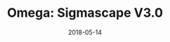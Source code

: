 ---
#
# Page Layout (Leave As Is)
layout: guide_post
#
# Last Updated
date: 2018-05-14
#
# Duty Metadata ================================================================
#
# Guide Title
title: "Omega: Sigmascape V3.0"
#
# Category
categories: sb
#
# Slug
slug: o7
#
# Guide Description (Shows Up in Google Search)
description: "Read our Guide on the 8 man raid Omega: Sigmascape V3.0 (Normal) where you'll face off against Guardian."
#
# Primary Image (1500px Wide) & Thumbnail (500px Wide)
image:
    - url: "/assets/img/raids/sigma_03.jpg"
    - urlSmall: "/assets/img/raids/small/sigma_03.jpg"
#
# Search Terms (Include Nicknames, Name, Bosses, Difficulty)
terms:
    - term: "Stormblood"
    - term: "SB"
    - term: "O7"
    - term: "V7"
    - term: "Omega: Sigmascape V3.0"
    - term: "Version"
    - term: "Guardian"
    - term: "Ultros"
    - term: "Dadaluma"
    - term: "Air Force"
    - term: "Bibliotaph"
    - term: "Normal"
#
# Patch Information (Number & Name)
patchNumber: 4.2
patchName: "Rise of a New Sun"
#
# Difficulty (Normal, Hard, Extreme, Savage, Ultimate)
difficulty: "Normal"
#
# Player Level
plvl: 70
#
# Item Level
ilvl: 325
#
# Order (Combine plvl & ilvl - 70310)
order: 70328
#
# Orchestrion Roll
orchestrion: "TBD"
#
# Instance Type
instanceType: "raid"
#
# MTQ Capture Video Link
mtqvid: "https://youtu.be/5ccTteTx2h4"
#
# Single Boss ==================================================================
#
# Boss Name
#
bossName: "Guardian"
# Fight Sequence
sequence:
  # Fight Phase
  - phase: 01
    # Alerts
    alerts:
      - alert: "The arena has a barrier along the edge that should be avoided - hitting it will cause damage and a paralysis debuff."
    # Phase Mechanics (Include Duty Gauges)
    mechanics:
      - title: "Load Program"
        notes:
          - note: "The boss will occasionally load 1 of 4 programs during the fight, each of which contains different mechanics explained below."
          - note: "Players can predict which program will be loaded by looking at the screens positioned on the outside of the arena - they will display an image of the enemy associated with the variation of the attack."
#
# Boss Attacks
#
# Paired Attack Tags: Marker
# AoE Attack Tags: Cone AoE, Circular AoE, Puddle AoE, Donut AoE, Column AoE, Area AoE, Point Blank AoE, Raid Wide AoE, Proximity AoE, Cross AoE, Figure 8 AoE
# Other Attack Tags: Knockback, Cleave, Buff, Debuff, Tankbuster, Stack, Spread, Tether, Stun
# Unique Attack Tags: Mechanic, Animation, Spawn, Ultimate, Active Time Maneuver
#
# Use "attk-reg", "attk-combo", "attk-vari" to insert Attack Snippets.
attacks:
  # Regular Attack *************************************************************
  - title: "Magitek Ray"
    phases:
      - phase: 01
    roles:
      - role: "Everyone"
    tags:
      - tag: "Column AoE"
    notes:
      - note: "Targets a single player - move out of the column to avoid being hit."
  # Regular Attack *********************************************************
  - title: "Arm & Hammer"
    phases:
      - phase: 01
    roles:
      - role: "Tank"
      - role: "Healer"
    tags:
      - tag: "Tankbuster"
    notes:
      - note: "Hits the primary threat target for moderate damage - heal and cooldown as necessary."
  # Attack w/ Variations ***************************************************
  - title: "Load Program"
    phases:
      - phase: 01
    # Notes (Tactics For This Mechanic)
    notes:
      - note: "Pay attention to the screens outside of the arena to predict which program the boss is about to load."
    variation:
      - title: "Ultros"
        roles:
          - role: "Everyone"
        tags:
          - tag: "Circular AoE"
          - tag: "Column AoE"
          - tag: "Spawn"
          - tag: "Proximity AoE"
        notes:
          - note: "This attack begins with circular AoEs under each player that can be baited into one location - move away as necessary."
          - note: "Circular AoEs will then appear under multiple players that will spawn tentacles that hit with heavy column AoEs - dodge."
          - note: "Ultros will spawn and should be picked up by the off-tank and burned down."
          - note: "The boss will target a single player wih Chain Cannon and hit their location with a circular AoE - move out to avoid damage."
          - note: "This same location will then be targeted by Main Cannon, a proximity AoE - move as far away as possible."
      - title: "Dadaluma"
        roles:
          - role: "Everyone"
        tags:
          - tag: "Knockback"
          - tag: "Mechanic"
          - tag: "Spawn"
        notes:
          - note: "This program starts with a knockback - players should stand near the boss and have their backs facing a corner to avoid being knocked into the barrier."
          - note: "8 Chakra Burst AoEs will spawn - 1 player must stand in each to avoid damage and debuffs."
          - note: "Dadaluma will spawn and should be picked up by the off-tank - burn him down and avoid Aura Cannon, a column AoE."
      - title: "Air Force"
        roles:
          - role: "Everyone"
        tags:
          - tag: "Point Blank AoE"
          - tag: "Mechanic"
          - tag: "Spawn"
        notes:
          - note: "This program begins with a point blank AoE aroud the boss - move out of melee range to avoid being hit."
          - note: "Missile Simulation summons missiles around the edges of the arena that travel across slowly - avoid these as they hit for heavy damage."
          - note: "Bomb Deployment will summon bombs that contain figure 8 shaped coils - 1 player must stand in the loop that glows brightest."
          - note: "Air Force will spawn and should be picked up by the off-tank - burn this spawn down and avoid its massive cone AoE."
      - title: "Bibliotaph"
        roles:
          - role: "Everyone"
        tags:
          - tag: "Mechanic"
          - tag: "Spawn"
        notes:
          - note: "This attack begins with multiple circular summoning AoEs - 3 players must stand in EACH circle to lock it and prevent it from summoning an extra add."
          - note: "Bibliotaph will spawn and should be picked up by the off-tank - burn him down and avoid his point blank AoE."
  # Regular Attack *********************************************************
  - title: "Diffractive Plasma"
    phases:
      - phase: 01
    roles:
      - role: "Healer"
    tags:
      - tag: "Raid Wide AoE"
    notes:
      - note: "This attack hits the whole group for moderate damage - heal as necessary."
  # Regular Attack *********************************************************
  - title: "Missile"
    phases:
      - phase: 01
    roles:
      - role: "Everyone"
    tags:
      - tag: "Red Marker"
    notes:
      - note: "1 player will be targeted with a red marker and be hit for damage and a fire damage up debuff."
---